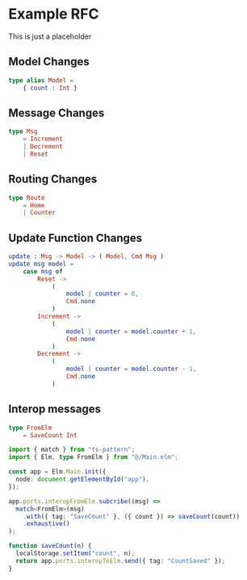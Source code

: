 # Example RFC

This is just a placeholder

## Model Changes

```elm
type alias Model =
    { count : Int }
```

## Message Changes

```elm
type Msg
    = Increment
    | Decrement
    | Reset
```

## Routing Changes

```elm
type Route
    = Home
    | Counter
```

## Update Function Changes

```elm
update : Msg -> Model -> ( Model, Cmd Msg )
update msg model =
    case msg of
        Reset ->
            (
                model | counter = 0,
                Cmd.none
            )
        Increment ->
            (
                model | counter = model.counter + 1,
                Cmd.none
            )
        Decrement ->
            (
                model | counter = model.counter - 1,
                Cmd.none
            )
```

## Interop messages

```elm
type FromElm
    = SaveCount Int
```

```typescript
import { match } from "ts-pattern";
import { Elm, type FromElm } from "@/Main.elm";

const app = Elm.Main.init({
  node: document.getElementById("app"),
});

app.ports.interopFromElm.subcribe((msg) =>
  match<FromElm>(msg)
    .with({ tag: "SaveCount" }, ({ count }) => saveCount(count))
    .exhaustive()
);

function saveCount(n) {
  localStorage.setItem("count", n);
  return app.ports.interopToElm.send({ tag: "CountSaved" });
}
```
